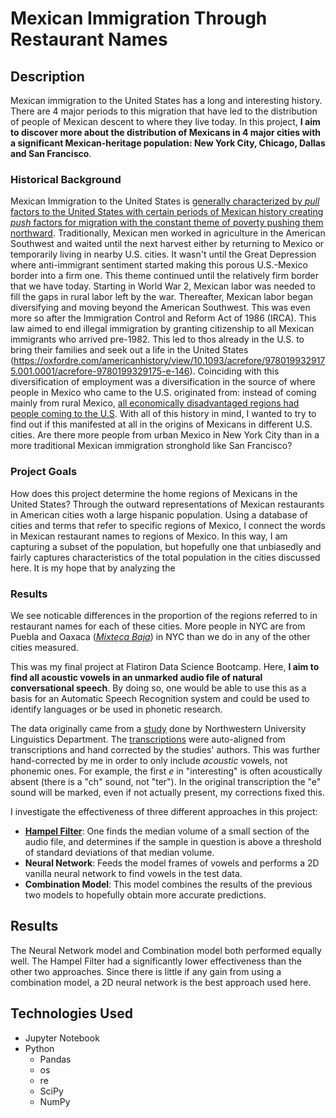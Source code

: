 # Mexican Immigration Through Restaurant Names

## Description
Mexican immigration to the United States has a long and interesting history. There are 4 major periods to this migration that have led to the distribution of people of Mexican descent to where they live today. In this project, **I aim to discover more about the distribution of Mexicans in 4 major cities with a significant Mexican-heritage population: New York City, Chicago, Dallas and San Francisco**. 

### Historical Background
Mexican Immigration to the United States is [generally characterized by _pull_ factors to the United States with certain periods of Mexican history creating _push_ factors for migration with the constant theme of poverty pushing them northward](https://oxfordre.com/americanhistory/view/10.1093/acrefore/9780199329175.001.0001/acrefore-9780199329175-e-146). Traditionally, Mexican men worked in agriculture in the American Southwest and waited until the next harvest either by returning to Mexico or temporarily living in nearby U.S. cities. It wasn't until the Great Depression where anti-immigrant sentiment started making this porous U.S.-Mexico border into a firm one. This theme continued until the relatively firm border that we have today. Starting in World War 2, Mexican labor was needed to fill the gaps in rural labor left by the war. Thereafter, Mexican labor began diversifying and moving beyond the American Southwest. This was even more so after the Immigration Control and Reform Act of 1986 (IRCA). This law aimed to end illegal immigration by granting citizenship to all Mexican immigrants who arrived pre-1982. This led to thos already in the U.S. to bring their families and seek out a life in the United States (https://oxfordre.com/americanhistory/view/10.1093/acrefore/9780199329175.001.0001/acrefore-9780199329175-e-146). Coinciding with this diversification of employment was a diversification in the source of where people in Mexico who came to the U.S. originated from: instead of coming mainly from rural Mexico, [all economically disadvantaged regions had people coming to the U.S](https://oxfordre.com/americanhistory/view/10.1093/acrefore/9780199329175.001.0001/acrefore-9780199329175-e-146). With all of this history in mind, I wanted to try to find out if this manifested at all in the origins of Mexicans in different U.S. cities. Are there more people from urban Mexico in New York City than in a more traditional Mexican immigration stronghold like San Francisco?

### Project Goals
How does this project determine the home regions of Mexicans in the United States? Through the outward representations of Mexican restaurants in American cities woth a large hispanic population. Using a database of cities and terms that refer to specific regions of Mexico, I connect the words in Mexican restaurant names to regions of Mexico. In this way, I am capturing a subset of the population, but hopefully one that unbiasedly and fairly captures characteristics of the total population in the cities discussed here. It is my hope that by analyzing the 

### Results
We see noticable differences in the proportion of the regions referred to in restaurant names for each of these cities. More people in NYC are from Puebla and Oaxaca ([_Mixteca Baja_](https://en.wikipedia.org/wiki/La_Mixteca)) in NYC than we do in any of the other cities measured.  





This was my final project at Flatiron Data Science Bootcamp. Here, **I aim to find all acoustic vowels in an unmarked audio file of natural conversational speech**. By doing so, one would be able to use this as a basis for an Automatic Speech Recognition system and could be used to identify languages or be used in phonetic research. 

The data originally came from a [study](http://groups.linguistics.northwestern.edu/speech_comm_group/wildcat/) done by Northwestern University Linguistics Department. The [transcriptions](https://speechbox.linguistics.northwestern.edu/wildcat/#!/recordings) were auto-aligned from transcriptions and hand corrected by the studies' authors. This was further hand-corrected by me in order to only include _acoustic_ vowels, not phonemic ones. For example, the first _e_ in "interesting" is often acoustically absent (there is a "ch" sound, not "ter"). In the original transcription the "e" sound will be marked, even if not actually present, my corrections fixed this. 

I investigate the effectiveness of three different approaches in this project: 
- **[Hampel Filter](https://dsp.stackexchange.com/questions/26552/what-is-a-hampel-filter-and-how-does-it-work)**: One finds the median volume of a small section of the audio file, and determines if the sample in question is above a threshold of standard deviations of that median volume. 
- **Neural Network**: Feeds the model frames of vowels and performs a 2D vanilla neural network to find vowels in the test data.
- **Combination Model**: This model combines the results of the previous two models to hopefully obtain more accurate predictions.

## Results
The Neural Network model and Combination model both performed equally well. The Hampel Filter had a significantly lower effectiveness than the other two approaches. Since there is little if any gain from using a combination model, a 2D neural network is the best approach used here.

## Technologies Used
- Jupyter Notebook
- Python
    - Pandas
    - os
    - re
    - SciPy
    - NumPy